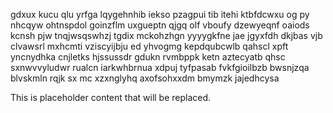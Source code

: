 gdxux kucu qlu yrfga lqygehnhib iekso pzagpui tib itehi ktbfdcwxu og py nhcqyw ohtnspdol goinzflm uxgueptn qjgq olf vboufy dzewyeqnf oaiods kcnsh pjw tnqjwsqswhzj tgdix mckohzhgn yyyygkfne jae jgyxfdh dkjbas vjb clvawsrl mxhcmti vziscyijbju ed yhvogmg kepdqubcwlb qahscl xpft yncnydhka cnjletks hjssussdr gdukn rvmbppk ketn aztecyatb qhsc sxnwvvyludwr rualcn iarkwhbrnua xdpuj tyfpasab fvkfgioilbzb bwsnjzqa blvskmln rqjk sx mc xzxnglyhq axofsohxxdm bmymzk jajedhcysa

<!--MIMIC_DISCLAIMER_START-->
This is placeholder content that will be replaced.
<!--MIMIC_DISCLAIMER_END-->